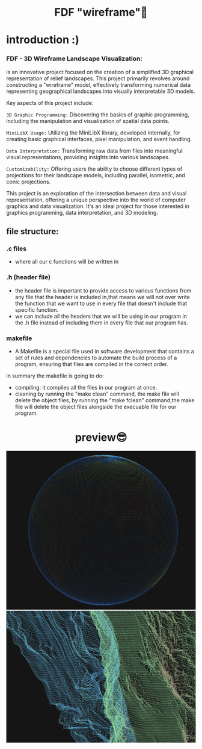 <h1 align="center">FDF "wireframe"🦾
</h1>


# introduction :)

### FDF - 3D Wireframe Landscape Visualization:

is an innovative project focused on the creation of a simplified 3D graphical representation of relief landscapes. This project primarily revolves around constructing a "wireframe" model, effectively transforming numerical data representing geographical landscapes into visually interpretable 3D models.

Key aspects of this project include:

`3D Graphic Programming:` Discovering the basics of graphic programming, including the manipulation and visualization of spatial data points.

`MiniLibX Usage:` Utilizing the MiniLibX library, developed internally, for creating basic graphical interfaces, pixel manipulation, and event handling.

`Data Interpretation:` Transforming raw data from files into meaningful visual representations, providing insights into various landscapes.

`Customizability:` Offering users the ability to choose different types of projections for their landscape models, including parallel, isometric, and conic projections.

This project is an exploration of the intersection between data and visual representation, offering a unique perspective into the world of computer graphics and data visualization. It's an ideal project for those interested in graphics programming, data interpretation, and 3D modeling.

## file structure:

### .c files 
- where all our c functions will be written in
### .h (header file)
- the header file is important to provide access to various functions from any file that the header is included in,that means we will not over write the function that we want to use in every file that doesn't include that specific function.
- we can include all the headers that we will be using in our program in the .h file instead of including them in every file that our program has.

### makefile
- A Makefile is a special file used in software development that contains a set of rules and dependencies to automate the build process of a program, ensuring that files are compiled in the correct order.

in summary the makefile is going to do:
- compiling: it compiles all the files in our program at once.
- cleaning:by running the "make clean" command, the make file will delete the object files, by running the "make fclean" command,the make file will delete the object files alongside the execuable file for our program.

<h1 align="center"> preview😎
</h1>
       
<p align="center">
  <img src="https://github.com/yazan-metax/FDF/blob/main/image/Screenshot%202024-01-15%20at%2002.27.32.png">
  <img src="https://github.com/yazan-metax/FDF/blob/main/image/art.png">
</p>
